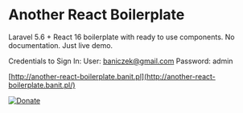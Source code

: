 # Another React Boilerplate

Laravel 5.6 + React 16 boilerplate with ready to use components.
No documentation.
Just live demo.



Credentials to Sign In:
User: baniczek@gmail.com
Password: admin

[http://another-react-boilerplate.banit.pl](http://another-react-boilerplate.banit.pl/)

[![Donate](https://www.paypalobjects.com/en_US/PL/i/btn/btn_donateCC_LG.gif)](https://www.paypal.com/cgi-bin/webscr?cmd=_donations&business=baniczek%40gmail.com&item_name=For+Another+React+Boilerplate+coding+time.&currency_code=PLN&source=url)